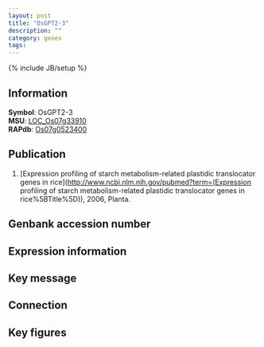 ```yaml
---
layout: post
title: "OsGPT2-3"
description: ""
category: genes
tags: 
---
```

{% include JB/setup %}

## Information
__Symbol__: OsGPT2-3  
__MSU__: [LOC_Os07g33910](http://rice.plantbiology.msu.edu/cgi-bin/ORF_infopage.cgi?orf=LOC_Os07g33910)  
__RAPdb__: [Os07g0523400](http://rapdb.dna.affrc.go.jp/viewer/gbrowse_details/irgsp1?name=Os07g0523400)  

## Publication
1. [Expression profiling of starch metabolism-related plastidic translocator genes in rice](http://www.ncbi.nlm.nih.gov/pubmed?term=(Expression profiling of starch metabolism-related plastidic translocator genes in rice%5BTitle%5D)), 2006, Planta.

## Genbank accession number

## Expression information

## Key message

## Connection

## Key figures


